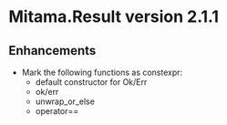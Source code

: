# Mitama.Result version 2.1.1

## Enhancements

- Mark the following functions as constexpr:
    - default constructor for Ok/Err
    - ok/err
    - unwrap_or_else
    - operator==
